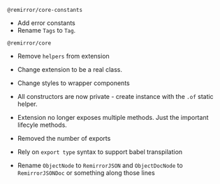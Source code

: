 `@remirror/core-constants`

- Add error constants
- Rename `Tags` to `Tag`.

`@remirror/core`

- Remove `helpers` from extension
- Change extension to be a real class.
- Change styles to wrapper components
- All constructors are now private - create instance with the `.of` static helper.
- Extension no longer exposes multiple methods. Just the important lifecyle methods.
- Removed the number of exports
- Rely on `export type` syntax to support babel transpilation

- Rename `ObjectNode` to `RemirrorJSON` and `ObjectDocNode` to `RemirrorJSONDoc` or something along
  those lines
